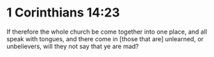 # 1 Corinthians 14:23

If therefore the whole church be come together into one place, and all speak with tongues, and there come in [those that are] unlearned, or unbelievers, will they not say that ye are mad?